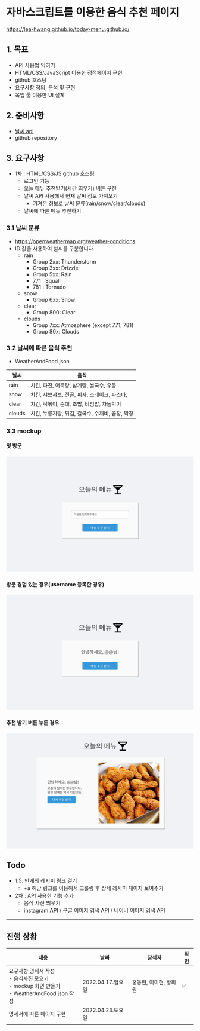 # 자바스크립트를 이용한 음식 추천 페이지

https://lea-hwang.github.io/today-menu.github.io/

## 1. 목표

* API 사용법 익히기
* HTML/CSS/JavaScript 이용한 정적페이지 구현
* github 호스팅
* 요구사항 정의, 분석 및 구현
* 목업 툴 이용한 UI 설계



## 2. 준비사항

- [날씨 api](https://openweathermap.org/)
- github repository



## 3. 요구사항

- 1차 : HTML/CSS/JS github 호스팅
  - 로그인 기능
  - 오늘 메뉴 추천받기(시간 띄우기) 버튼 구현
  - 날씨 API 사용해서 현재 날씨 정보 가져오기
    - 가져온 정보로 날씨 분류(rain/snow/clear/clouds) 
  - 날씨에 따른 메뉴 추천하기

### 3.1 날씨 분류

* https://openweathermap.org/weather-conditions
* ID 값을 사용하여 날씨를 구분합니다.
  * rain
    * Group 2xx: Thunderstorm
    * Group 3xx: Drizzle
    * Group 5xx: Rain
    * 771 : Squall
    * 781 : Tornado
  * snow
    * Group 6xx: Snow
  * clear
    * Group 800: Clear
  * clouds
    * Group 7xx: Atmosphere (except 771, 781)
    * Group 80x: Clouds

### 3.2 날씨에 따른 음식 추천

* WeatherAndFood.json

| 날씨   | 음식                                             |
| ------ | ------------------------------------------------ |
| rain   | 치킨, 파전, 어묵탕, 삼계탕, 쌀국수, 우동         |
| snow   | 치킨, 샤브샤브, 전골, 피자, 스테이크, 파스타,    |
| clear  | 치킨, 떡볶이, 순대, 초밥, 비빔밥, 차돌박이       |
| clouds | 치킨, 누룽지탕, 튀김, 칼국수, 수제비, 곱창, 막창 |



### 3.3 mockup

#### 첫 방문

![first](README/first.jpg)

#### 방문 경험 있는 경우(username 등록한 경우)

![second](README/second.jpg)

#### 추천 받기 버튼 누른 경우

![third](README/third.jpg)

## Todo

* 1.5: 만개의 레시피 링크 걸기
  - +a 해당 링크를 이용해서 크롤링 후 상세 레시피 페이지 보여주기
* 2차 : API 사용한 기능 추가
  - 음식 사진 띄우기
  - instagram API / 구글 이미지 검색 API / 네이버 이미지 검색 API



---

## 진행 상황

| 내용                                                         | 날짜              | 참석자                 | 확인 |
| ------------------------------------------------------------ | ----------------- | ---------------------- | ---- |
| 요구사항 명세서 작성<br />- 음식사진 모으기<br />- mockup 화면 만들기<br />- WeatherAndFood.json 작성 | 2022.04.17.일요일 | 홍동현, 이미현, 황희원 | ✅    |
| 명세서에 따른 페이지 구현                                    | 2022.04.23.토요일 |                        |      |
|                                                              |                   |                        |      |

